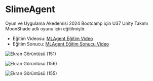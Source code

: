 # SlimeAgent

Oyun ve Uygulama Akedemisi 2024 Bootcamp için U37 Unity Takımı MoonShade adlı oyunu için eğitilmiştir.

- Eğitim Videosu: [MLAgent Eğitim Video](https://www.youtube.com/watch?v=fdJQ5SdHZiA&ab_channel=MerveTansoy)
- Eğitim Sonucu: [MLAgent Eğitim Sonucu Video](https://www.youtube.com/watch?v=Bzq9JRpZFMU&ab_channel=MerveTansoy)

![Ekran Görüntüsü (151)](https://github.com/user-attachments/assets/11fceda2-fa80-4cb3-9687-34646b48e2c8)

![Ekran Görüntüsü (156)](https://github.com/user-attachments/assets/09ec1cd4-211f-4233-8e31-4ba95d984cc1)

![Ekran Görüntüsü (155)](https://github.com/user-attachments/assets/e67660ca-a915-4232-8489-9f81008e7a23)
